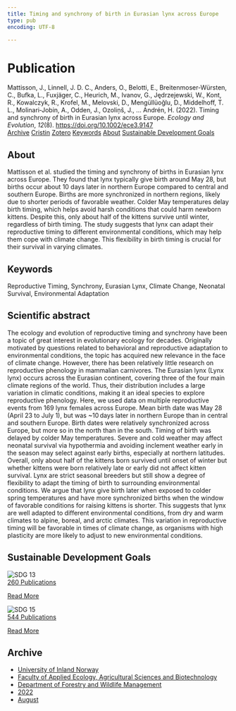 ```yaml
---
title: Timing and synchrony of birth in Eurasian lynx across Europe
type: pub
encoding: UTF-8

---
```

<h1>Publication</h1>
<article id="csl-bib-container-R8FE2QVX" class="csl-bib-container">
  <div class="csl-bib-body"> <div class="csl-entry">Mattisson, J., Linnell, J. D. C., Anders, O., Belotti, E., Breitenmoser‐Würsten, C., Bufka, L., Fuxjäger, C., Heurich, M., Ivanov, G., Jędrzejewski, W., Kont, R., Kowalczyk, R., Krofel, M., Melovski, D., Mengüllüoğlu, D., Middelhoff, T. L., Molinari‐Jobin, A., Odden, J., Ozoliņš, J., … Andrén, H. (2022). Timing and synchrony of birth in Eurasian lynx across Europe. <i>Ecology and Evolution</i>, <i>12</i>(8). <a href="https://doi.org/10.1002/ece3.9147">https://doi.org/10.1002/ece3.9147</a></div> </div>
  <div class="csl-bib-buttons">
    <a href="#taxonomy-article-R8FE2QVX" alt="archive" class="csl-bib-button">Archive</a>
    <a href="https://app.cristin.no/results/show.jsf?id=2040364" alt="Cristin" class="csl-bib-button">Cristin</a>
    <a href="http://zotero.org/groups/5881554/items/R8FE2QVX" alt="Zotero" class="csl-bib-button">Zotero</a>
    <a href="#keywords-article-R8FE2QVX" alt="keywords" class="csl-bib-button">Keywords</a>
    <a href="#about-article-R8FE2QVX" alt="about_pub" class="csl-bib-button">About</a>
    <a href="#sdg-article-R8FE2QVX" alt="sdg" class="csl-bib-button">Sustainable Development Goals</a>
  </div>
  <div id="csl-bib-meta-container-R8FE2QVX"></div>
</article>
<div id="csl-bib-meta-R8FE2QVX" class="csl-bib-meta">
  <article id="about-article-R8FE2QVX" class="about_pub-article">
    <h1>About</h1>
    Mattisson et al. studied the timing and synchrony of births in Eurasian lynx across Europe. They found that lynx typically give birth around May 28, but births occur about 10 days later in northern Europe compared to central and southern Europe. Births are more synchronized in northern regions, likely due to shorter periods of favorable weather. Colder May temperatures delay birth timing, which helps avoid harsh conditions that could harm newborn kittens. Despite this, only about half of the kittens survive until winter, regardless of birth timing. The study suggests that lynx can adapt their reproductive timing to different environmental conditions, which may help them cope with climate change. This flexibility in birth timing is crucial for their survival in varying climates.
  </article>
  <article id="keywords-article-R8FE2QVX" class="keywords-article">
    <h1>Keywords</h1>
    Reproductive Timing, Synchrony, Eurasian Lynx, Climate Change, Neonatal Survival, Environmental Adaptation
  </article>
  <article id="abstract-article-R8FE2QVX" class="abstract-article">
    <h1>Scientific abstract</h1>
    The ecology and evolution of reproductive timing and synchrony have been a topic of great interest in evolutionary ecology for decades. Originally motivated by questions related to behavioral and reproductive adaptation to environmental conditions, the topic has acquired new relevance in the face of climate change. However, there has been relatively little research on reproductive phenology in mammalian carnivores. The Eurasian lynx (Lynx lynx) occurs across the Eurasian continent, covering three of the four main climate regions of the world. Thus, their distribution includes a large variation in climatic conditions, making it an ideal species to explore reproductive phenology. Here, we used data on multiple reproductive events from 169 lynx females across Europe. Mean birth date was May 28 (April 23 to July 1), but was ~10 days later in northern Europe than in central and southern Europe. Birth dates were relatively synchronized across Europe, but more so in the north than in the south. Timing of birth was delayed by colder May temperatures. Severe and cold weather may affect neonatal survival via hypothermia and avoiding inclement weather early in the season may select against early births, especially at northern latitudes. Overall, only about half of the kittens born survived until onset of winter but whether kittens were born relatively late or early did not affect kitten survival. Lynx are strict seasonal breeders but still show a degree of flexibility to adapt the timing of birth to surrounding environmental conditions. We argue that lynx give birth later when exposed to colder spring temperatures and have more synchronized births when the window of favorable conditions for raising kittens is shorter. This suggests that lynx are well adapted to different environmental conditions, from dry and warm climates to alpine, boreal, and arctic climates. This variation in reproductive timing will be favorable in times of climate change, as organisms with high plasticity are more likely to adjust to new environmental conditions.
  </article>
  <article id="sdg-article-R8FE2QVX" class="sdg-article">
    <h1>Sustainable Development Goals</h1>
    <div class="sdg-container"><div id="sdg13" class="sdg">
        <img src="{{< params subfolder >}}images/sdg/sdg13_en.png" class="image" alt="SDG 13">
        <div class="sdg-overlay">
          <a href="{{< params subfolder >}}en/archive/?sdg=13#archive" class="sdg-publication-count"><span>260</span> Publications</a>
          <p><a href="https://sdgs.un.org/goals/goal13" class="sdg-read-more">Read More</a></p>
        </div>
      </div> <div id="sdg15" class="sdg">
        <img src="{{< params subfolder >}}images/sdg/sdg15_en.png" class="image" alt="SDG 15">
        <div class="sdg-overlay">
          <a href="{{< params subfolder >}}en/archive/?sdg=15#archive" class="sdg-publication-count"><span>544</span> Publications</a>
          <p><a href="https://sdgs.un.org/goals/goal15" class="sdg-read-more">Read More</a></p>
        </div>
      </div></div>
  </article>
  <article id="taxonomy-article-R8FE2QVX" class="taxonomy-article">
    <h1>Archive</h1>
    <ul>
      <li><a href="{{< params subfolder >}}en/archive/?key=3DCRN523">University of Inland Norway</a></li>
      <li><a href="{{< params subfolder >}}en/archive/?key=T77LXH6D">Faculty of Applied Ecology, Agricultural Sciences and Biotechnology</a></li>
      <li><a href="{{< params subfolder >}}en/archive/?key=7TRARPE3">Department of Forestry and Wildlife Management</a></li>
      <li><a href="{{< params subfolder >}}en/archive/?key=H9K9UC39">2022</a></li>
      <li><a href="{{< params subfolder >}}en/archive/?key=V5T9MSBV">August</a></li>
    </ul>
  </article>
</div>
